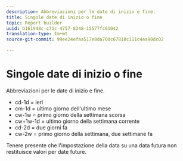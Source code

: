 ```yaml
---
description: Abbreviazioni per le date di inizio e fine.
title: Singole date di inizio o fine
topic: Report builder
uuid: b161948c-c71c-4757-8348-15577fc61042
translation-type: tm+mt
source-git-commit: 99ee24efaa517e8da700c67818c111c4aa90dc02

---
```



# Singole date di inizio o fine

Abbreviazioni per le date di inizio e fine.

* cd-1d = ieri
* cm-1d = ultimo giorno dell&#39;ultimo mese
* cw-1w = primo giorno della settimana scorsa
* cw+1w-1d = ultimo giorno della settimana corrente
* cd-2d = due giorni fa
* cw-2w = primo giorno della settimana, due settimane fa

Tenere presente che l&#39;impostazione della data su una data futura non restituisce valori per date future.
